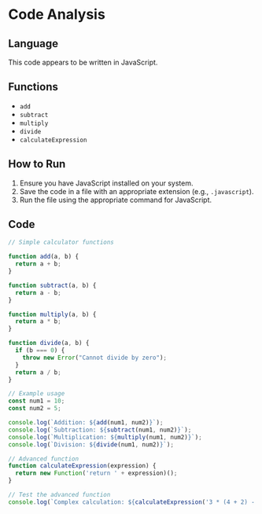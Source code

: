 # Code Analysis

## Language

This code appears to be written in JavaScript.

## Functions

- `add`
- `subtract`
- `multiply`
- `divide`
- `calculateExpression`

## How to Run

1. Ensure you have JavaScript installed on your system.
2. Save the code in a file with an appropriate extension (e.g., `.javascript`).
3. Run the file using the appropriate command for JavaScript.

## Code

```javascript
// Simple calculator functions

function add(a, b) {
  return a + b;
}

function subtract(a, b) {
  return a - b;
}

function multiply(a, b) {
  return a * b;
}

function divide(a, b) {
  if (b === 0) {
    throw new Error("Cannot divide by zero");
  }
  return a / b;
}

// Example usage
const num1 = 10;
const num2 = 5;

console.log(`Addition: ${add(num1, num2)}`);
console.log(`Subtraction: ${subtract(num1, num2)}`);
console.log(`Multiplication: ${multiply(num1, num2)}`);
console.log(`Division: ${divide(num1, num2)}`);

// Advanced function
function calculateExpression(expression) {
  return new Function('return ' + expression)();
}

// Test the advanced function
console.log(`Complex calculation: ${calculateExpression('3 * (4 + 2) - 7')}`);
```
